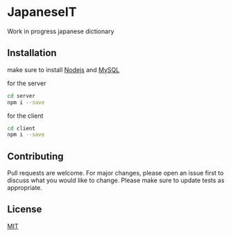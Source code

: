 # JapaneseIT

Work in progress japanese dictionary 

## Installation

make sure to install [Nodejs](https://nodejs.org) and [MySQL](https://www.mysql.com)

for the server
```bash
cd server
npm i --save
```
for the client
```bash
cd client
npm i --save
```

## Contributing
Pull requests are welcome. For major changes, please open an issue first to discuss what you would like to change.
Please make sure to update tests as appropriate.

## License
[MIT](https://choosealicense.com/licenses/mit/)
